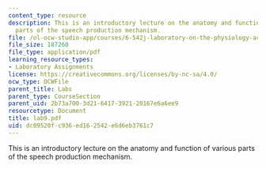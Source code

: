 ```yaml
---
content_type: resource
description: This is an introductory lecture on the anatomy and function of various
  parts of the speech production mechanism.
file: /ol-ocw-studio-app/courses/6-542j-laboratory-on-the-physiology-acoustics-and-perception-of-speech-fall-2005/dc09520fc936ed162542e6d6eb3761c7_lab9.pdf
file_size: 187260
file_type: application/pdf
learning_resource_types:
- Laboratory Assignments
license: https://creativecommons.org/licenses/by-nc-sa/4.0/
ocw_type: OCWFile
parent_title: Labs
parent_type: CourseSection
parent_uid: 2b73a700-3d21-6417-3921-20167e6a6ee9
resourcetype: Document
title: lab9.pdf
uid: dc09520f-c936-ed16-2542-e6d6eb3761c7
---
```

This is an introductory lecture on the anatomy and function of various parts of the speech production mechanism.